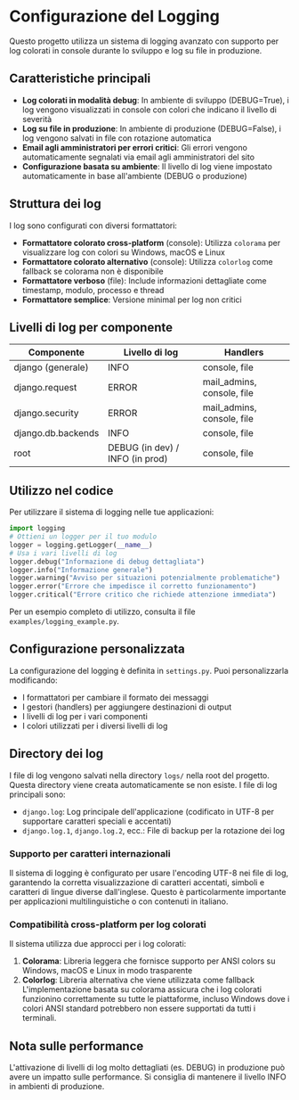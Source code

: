 # Configurazione del Logging

Questo progetto utilizza un sistema di logging avanzato con supporto per log colorati in console
durante lo sviluppo e log su file in produzione.

## Caratteristiche principali

- **Log colorati in modalità debug**: In ambiente di sviluppo (DEBUG=True), i log vengono
  visualizzati in console con colori che indicano il livello di severità
- **Log su file in produzione**: In ambiente di produzione (DEBUG=False), i log vengono salvati in
  file con rotazione automatica
- **Email agli amministratori per errori critici**: Gli errori vengono automaticamente segnalati via
  email agli amministratori del sito
- **Configurazione basata su ambiente**: Il livello di log viene impostato automaticamente in base
  all'ambiente (DEBUG o produzione)

## Struttura dei log

I log sono configurati con diversi formattatori:

- **Formattatore colorato cross-platform** (console): Utilizza `colorama` per visualizzare log con
  colori su Windows, macOS e Linux
- **Formattatore colorato alternativo** (console): Utilizza `colorlog` come fallback se colorama non
  è disponibile
- **Formattatore verboso** (file): Include informazioni dettagliate come timestamp, modulo, processo
  e thread
- **Formattatore semplice**: Versione minimal per log non critici

## Livelli di log per componente

| Componente         | Livello di log                  | Handlers                   |
| ------------------ | ------------------------------- | -------------------------- |
| django (generale)  | INFO                            | console, file              |
| django.request     | ERROR                           | mail_admins, console, file |
| django.security    | ERROR                           | mail_admins, console, file |
| django.db.backends | INFO                            | console, file              |
| root               | DEBUG (in dev) / INFO (in prod) | console, file              |

## Utilizzo nel codice

Per utilizzare il sistema di logging nelle tue applicazioni:

```python
import logging
# Ottieni un logger per il tuo modulo
logger = logging.getLogger(__name__)
# Usa i vari livelli di log
logger.debug("Informazione di debug dettagliata")
logger.info("Informazione generale")
logger.warning("Avviso per situazioni potenzialmente problematiche")
logger.error("Errore che impedisce il corretto funzionamento")
logger.critical("Errore critico che richiede attenzione immediata")
```

Per un esempio completo di utilizzo, consulta il file `examples/logging_example.py`.

## Configurazione personalizzata

La configurazione del logging è definita in `settings.py`. Puoi personalizzarla modificando:

- I formattatori per cambiare il formato dei messaggi
- I gestori (handlers) per aggiungere destinazioni di output
- I livelli di log per i vari componenti
- I colori utilizzati per i diversi livelli di log

## Directory dei log

I file di log vengono salvati nella directory `logs/` nella root del progetto. Questa directory
viene creata automaticamente se non esiste. I file di log principali sono:

- `django.log`: Log principale dell'applicazione (codificato in UTF-8 per supportare caratteri
  speciali e accentati)
- `django.log.1`, `django.log.2`, ecc.: File di backup per la rotazione dei log

### Supporto per caratteri internazionali

Il sistema di logging è configurato per usare l'encoding UTF-8 nei file di log, garantendo la
corretta visualizzazione di caratteri accentati, simboli e caratteri di lingue diverse dall'inglese.
Questo è particolarmente importante per applicazioni multilinguistiche o con contenuti in italiano.

### Compatibilità cross-platform per log colorati

Il sistema utilizza due approcci per i log colorati:

1. **Colorama**: Libreria leggera che fornisce supporto per ANSI colors su Windows, macOS e Linux in
   modo trasparente
2. **Colorlog**: Libreria alternativa che viene utilizzata come fallback L'implementazione basata su
   colorama assicura che i log colorati funzionino correttamente su tutte le piattaforme, incluso
   Windows dove i colori ANSI standard potrebbero non essere supportati da tutti i terminali.

## Nota sulle performance

L'attivazione di livelli di log molto dettagliati (es. DEBUG) in produzione può avere un impatto
sulle performance. Si consiglia di mantenere il livello INFO in ambienti di produzione.
